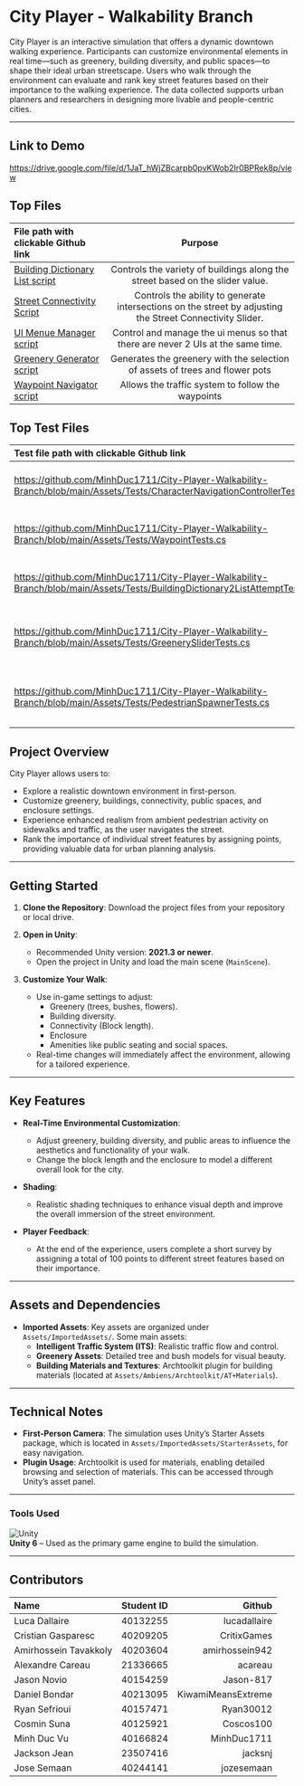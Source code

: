 # City Player - Walkability Branch

City Player is an interactive simulation that offers a dynamic downtown walking experience. Participants can customize environmental elements in real time—such as greenery, building diversity, and public spaces—to shape their ideal urban streetscape. Users who walk through the environment can evaluate and rank key street features based on their importance to the walking experience. The data collected supports urban planners and researchers in designing more livable and people-centric cities.

---
## Link to Demo

https://drive.google.com/file/d/1JaT_hWjZBcarpb0pvKWob2Ir0BPRek8p/view 

## Top Files

| File path with clickable Github link | Purpose |
| :---         |     :---:      |  
| [Building Dictionary List script](https://github.com/MinhDuc1711/City-Player-Walkability-Branch/blob/main/Assets/Scripts/Buildings/BuildingDictionary2ListAttempt.cs)     | Controls the variety of buildings along the street based on the slider value.    |
| [Street Connectivity Script](https://github.com/MinhDuc1711/City-Player-Walkability-Branch/blob/main/Assets/Scripts/Connectivity/ConnectivitySlider.cs)   |Controls the ability to generate intersections on the street by adjusting the Street Connectivity Slider.| 
| [UI Menue Manager script](https://github.com/MinhDuc1711/City-Player-Walkability-Branch/blob/main/Assets/Scripts/UI/UI%20Manager/uiMenuManager.cs)       | Control and manage the ui menus so that there are never 2 UIs at the same time. | 
| [Greenery Generator script](https://github.com/MinhDuc1711/City-Player-Walkability-Branch/blob/main/Assets/Scripts/Greenery/GreeneryGeneration.cs)   | Generates the greenery with the selection of assets of trees and flower pots | 
| [Waypoint Navigator script](https://github.com/MinhDuc1711/City-Player-Walkability-Branch/blob/main/Assets/Scripts/Traffic/WaypointNavigator.cs)  | Allows the traffic system to follow the waypoints | 


## Top Test Files

| Test file path with clickable Github link | Purpose |
| :---         |     :---:      |  
| https://github.com/MinhDuc1711/City-Player-Walkability-Branch/blob/main/Assets/Tests/CharacterNavigationControllerTests.cs | Test Character Navigation Controller |
| https://github.com/MinhDuc1711/City-Player-Walkability-Branch/blob/main/Assets/Tests/WaypointTests.cs | Test Waypoints in Traffic System | 
| https://github.com/MinhDuc1711/City-Player-Walkability-Branch/blob/main/Assets/Tests/BuildingDictionary2ListAttemptTest.cs | Test Change in building density  | 
| https://github.com/MinhDuc1711/City-Player-Walkability-Branch/blob/main/Assets/Tests/GreenerySliderTests.cs | Test Greenery generation and deletion  | 
| https://github.com/MinhDuc1711/City-Player-Walkability-Branch/blob/main/Assets/Tests/PedestrianSpawnerTests.cs | Test Spawning of Pedestrians on Street | 

## Project Overview

City Player allows users to:
- Explore a realistic downtown environment in first-person.
- Customize greenery, buildings, connectivity, public spaces, and enclosure settings.
- Experience enhanced realism from ambient pedestrian activity on sidewalks and traffic, as the user navigates the street.
- Rank the importance of individual street features by assigning points, providing valuable data for urban planning analysis.

---

## Getting Started

1. **Clone the Repository**: Download the project files from your repository or local drive.

2. **Open in Unity**:
   - Recommended Unity version: **2021.3 or newer**.
   - Open the project in Unity and load the main scene (`MainScene`).

3. **Customize Your Walk**:
   - Use in-game settings to adjust:
     - Greenery (trees, bushes, flowers).
     - Building diversity.
     - Connectivity (Block length).
     - Enclosure
     - Amenities like public seating and social spaces.
   - Real-time changes will immediately affect the environment, allowing for a tailored experience.

---

## Key Features

- **Real-Time Environmental Customization**:
  - Adjust greenery, building diversity, and public areas to influence the aesthetics and functionality of your walk.
  - Change the block length and the enclosure to model a different overall look for the city.

- **Shading**:
  - Realistic shading techniques to enhance visual depth and improve the overall immersion of the street environment.
    
- **Player Feedback**:
  - At the end of the experience, users complete a short survey by assigning a total of 100 points to different street features based on their importance.


---


## Assets and Dependencies

- **Imported Assets**: Key assets are organized under `Assets/ImportedAssets/`. Some main assets:
  - **Intelligent Traffic System (ITS)**: Realistic traffic flow and control.
  - **Greenery Assets**: Detailed tree and bush models for visual beauty.
  - **Building Materials and Textures**: Archtoolkit plugin for building materials (located at `Assets/Ambiens/Archtoolkit/AT+Materials`).

---

## Technical Notes

- **First-Person Camera**: The simulation uses Unity’s Starter Assets package, which is located in `Assets/ImportedAssets/StarterAssets`, for easy navigation.
- **Plugin Usage**: Archtoolkit is used for materials, enabling detailed browsing and selection of materials. This can be accessed through Unity’s asset panel.
  
---

### Tools Used

![Unity](https://upload.wikimedia.org/wikipedia/commons/1/19/Unity_Technologies_logo.svg)  
**Unity 6** – Used as the primary game engine to build the simulation.

---

## Contributors

| Name | Student ID | Github |
| :---         |     :---:      |          ---: |
| Luca Dallaire          | 40132255  | lucadallaire |
| Cristian Gasparesc     | 40209205  | CritixGames |
| Amirhossein Tavakkoly  | 40203604  | amirhossein942 |
| Alexandre Careau       | 21336665  | acareau |
| Jason Novio            | 40154259  | Jason-817 |
| Daniel Bondar          | 40213095  | KiwamiMeansExtreme |
| Ryan Sefrioui          | 40157471  | Ryan30012 |
| Cosmin Suna            | 40125921  | Coscos100 |
| Minh Duc Vu            | 40166824  | MinhDuc1711 |
| Jackson Jean           | 23507416  | jacksnj |
| Jose Semaan            | 40244141  | jozesemaan |

